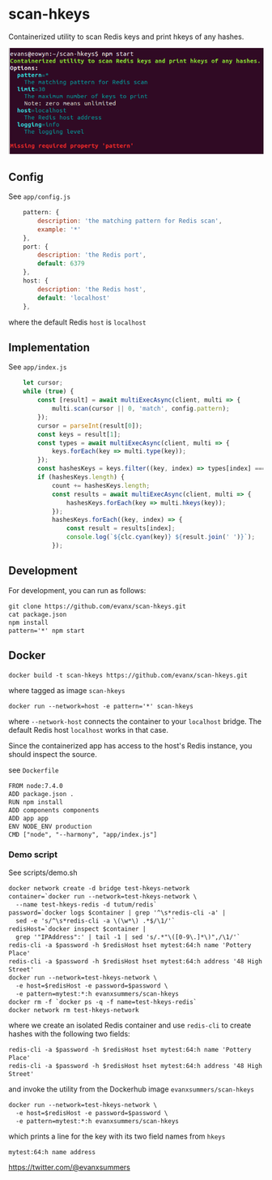 # scan-hkeys

Containerized utility to scan Redis keys and print hkeys of any hashes.

<img src='https://raw.githubusercontent.com/evanx/scan-hkeys/master/docs/readme/images/options.png'>


## Config

See `app/config.js`
```javascript
    pattern: {
        description: 'the matching pattern for Redis scan',
        example: '*'
    },
    port: {
        description: 'the Redis port',
        default: 6379
    },
    host: {
        description: 'the Redis host',
        default: 'localhost'
    },
```
where the default Redis `host` is `localhost`

## Implementation

See `app/index.js`
```javascript
    let cursor;
    while (true) {
        const [result] = await multiExecAsync(client, multi => {
            multi.scan(cursor || 0, 'match', config.pattern);
        });
        cursor = parseInt(result[0]);
        const keys = result[1];
        const types = await multiExecAsync(client, multi => {
            keys.forEach(key => multi.type(key));
        });
        const hashesKeys = keys.filter((key, index) => types[index] === 'hash');
        if (hashesKeys.length) {
            count += hashesKeys.length;
            const results = await multiExecAsync(client, multi => {
                hashesKeys.forEach(key => multi.hkeys(key));
            });
            hashesKeys.forEach((key, index) => {
                const result = results[index];
                console.log(`${clc.cyan(key)} ${result.join(' ')}`);
            });
```

## Development

For development, you can run as follows:
```
git clone https://github.com/evanx/scan-hkeys.git
cat package.json
npm install
pattern='*' npm start
```

## Docker

```shell
docker build -t scan-hkeys https://github.com/evanx/scan-hkeys.git
```
where tagged as image `scan-hkeys`

```shell
docker run --network=host -e pattern='*' scan-hkeys
```
where `--network-host` connects the container to your `localhost` bridge. The default Redis host `localhost` works in that case.

Since the containerized app has access to the host's Redis instance, you should inspect the source.

see `Dockerfile`

```
FROM node:7.4.0
ADD package.json .
RUN npm install
ADD components components
ADD app app
ENV NODE_ENV production
CMD ["node", "--harmony", "app/index.js"]
```

### Demo script

See scripts/demo.sh
```shell
docker network create -d bridge test-hkeys-network
container=`docker run --network=test-hkeys-network \
  --name test-hkeys-redis -d tutum/redis`
password=`docker logs $container | grep '^\s*redis-cli -a' |
  sed -e 's/^\s*redis-cli -a \(\w*\) .*$/\1/'`
redisHost=`docker inspect $container |
  grep '"IPAddress":' | tail -1 | sed 's/.*"\([0-9\.]*\)",/\1/'`
redis-cli -a $password -h $redisHost hset mytest:64:h name 'Pottery Place'
redis-cli -a $password -h $redisHost hset mytest:64:h address '48 High Street'
docker run --network=test-hkeys-network \
  -e host=$redisHost -e password=$password \
  -e pattern=mytest:*:h evanxsummers/scan-hkeys
docker rm -f `docker ps -q -f name=test-hkeys-redis`
docker network rm test-hkeys-network
```
where we create an isolated Redis container and use `redis-cli` to create hashes with the following two fields:
```
redis-cli -a $password -h $redisHost hset mytest:64:h name 'Pottery Place'
redis-cli -a $password -h $redisHost hset mytest:64:h address '48 High Street'
```
and invoke the utility from the Dockerhub image `evanxsummers/scan-hkeys`
```
docker run --network=test-hkeys-network \
  -e host=$redisHost -e password=$password \
  -e pattern=mytest:*:h evanxsummers/scan-hkeys
```
which prints a line for the key with its two field names from `hkeys`
```
mytest:64:h name address
```

https://twitter.com/@evanxsummers
